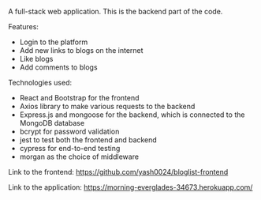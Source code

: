 A full-stack web application. This is the backend part of the code.

Features:
- Login to the platform
- Add new links to blogs on the internet
- Like blogs
- Add comments to blogs

Technologies used:
- React and Bootstrap for the frontend
- Axios library to make various requests to the backend
- Express.js and mongoose for the backend, which is connected to the MongoDB database
- bcrypt for password validation
- jest to test both the frontend and backend
- cypress for end-to-end testing
- morgan as the choice of middleware

Link to the frontend: https://github.com/yash0024/bloglist-frontend

Link to the application: https://morning-everglades-34673.herokuapp.com/
